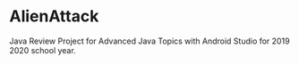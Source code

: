 # AlienAttack

Java Review Project for Advanced Java Topics with Android Studio for 2019 2020 school year.
